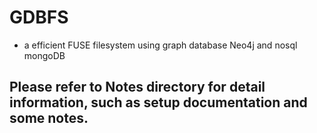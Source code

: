# GDBFS
* a efficient FUSE filesystem using graph database Neo4j and nosql mongoDB

## Please refer to Notes directory for detail information, such as setup documentation and some notes.
